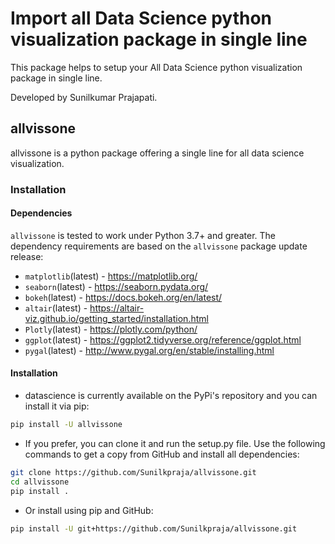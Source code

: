 # Import all Data Science python visualization package in single line

This package helps to setup your All Data Science python visualization package in single line.

Developed by Sunilkumar Prajapati.

## allvissone

allvissone is a python package offering a single line for all data science visualization. 


### Installation



#### Dependencies

`allvissone` is tested to work under Python 3.7+ and greater. The dependency requirements are based on the `allvissone` package update release:

- `matplotlib`(latest) - https://matplotlib.org/
- `seaborn`(latest) - https://seaborn.pydata.org/
- `bokeh`(latest) - https://docs.bokeh.org/en/latest/
- `altair`(latest) - https://altair-viz.github.io/getting_started/installation.html
- `Plotly`(latest) - https://plotly.com/python/
- `ggplot`(latest) - https://ggplot2.tidyverse.org/reference/ggplot.html
- `pygal`(latest) - http://www.pygal.org/en/stable/installing.html


#### Installation

* datascience is currently available on the PyPi's repository and you can install it via pip:

```bash
pip install -U allvissone
```

* If you prefer, you can clone it and run the setup.py file. Use the following commands to get a copy from GitHub and install all dependencies:

```bash
git clone https://github.com/Sunilkpraja/allvissone.git
cd allvissone
pip install .
```

* Or install using pip and GitHub:

```bash
pip install -U git+https://github.com/Sunilkpraja/allvissone.git
```